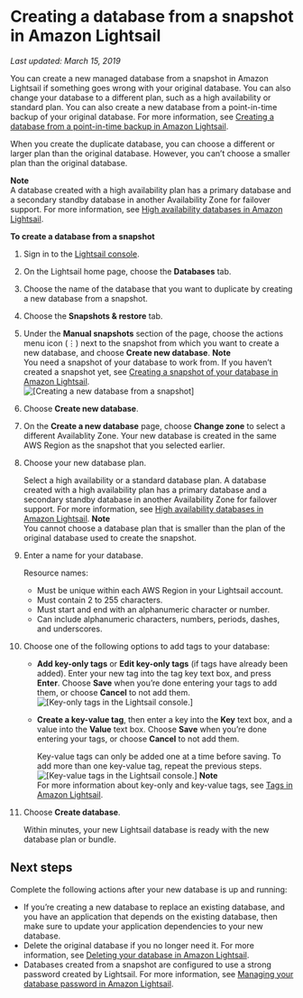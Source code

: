 # Creating a database from a snapshot in Amazon Lightsail<a name="amazon-lightsail-creating-a-database-from-snapshot"></a>

 *Last updated: March 15, 2019* 

You can create a new managed database from a snapshot in Amazon Lightsail if something goes wrong with your original database\. You can also change your database to a different plan, such as a high availability or standard plan\. You can also create a new database from a point\-in\-time backup of your original database\. For more information, see [Creating a database from a point\-in\-time backup in Amazon Lightsail](amazon-lightsail-creating-a-database-from-point-in-time-backup.md)\.

When you create the duplicate database, you can choose a different or larger plan than the original database\. However, you can’t choose a smaller plan than the original database\.

**Note**  
A database created with a high availability plan has a primary database and a secondary standby database in another Availability Zone for failover support\. For more information, see [High availability databases in Amazon Lightsail](amazon-lightsail-high-availability-databases.md)\.

**To create a database from a snapshot**

1. Sign in to the [Lightsail console](https://lightsail.aws.amazon.com/)\.

1. On the Lightsail home page, choose the **Databases** tab\.

1. Choose the name of the database that you want to duplicate by creating a new database from a snapshot\.

1. Choose the **Snapshots & restore** tab\.

1. Under the **Manual snapshots** section of the page, choose the actions menu icon \(⋮\) next to the snapshot from which you want to create a new database, and choose **Create new database**\.
**Note**  
You need a snapshot of your database to work from\. If you haven’t created a snapshot yet, see [Creating a snapshot of your database in Amazon Lightsail](amazon-lightsail-creating-a-database-snapshot.md)\.  
![\[Creating a new database from a snapshot\]](https://d9yljz1nd5001.cloudfront.net/en_us/cdafd3c2a6d9edfefee89eda217b0068/images/amazon-lightsail-create-new-database-from-snapshot.png)

1. Choose **Create new database**\.

1. On the **Create a new database** page, choose **Change zone** to select a different Availablity Zone\. Your new database is created in the same AWS Region as the snapshot that you selected earlier\.

1. Choose your new database plan\.

   Select a high availability or a standard database plan\. A database created with a high availability plan has a primary database and a secondary standby database in another Availability Zone for failover support\. For more information, see [High availability databases in Amazon Lightsail](amazon-lightsail-high-availability-databases.md)\.
**Note**  
You cannot choose a database plan that is smaller than the plan of the original database used to create the snapshot\.

1. Enter a name for your database\.

   Resource names:
   + Must be unique within each AWS Region in your Lightsail account\.
   + Must contain 2 to 255 characters\.
   + Must start and end with an alphanumeric character or number\.
   + Can include alphanumeric characters, numbers, periods, dashes, and underscores\.

1. Choose one of the following options to add tags to your database:
   + **Add key\-only tags** or **Edit key\-only tags** \(if tags have already been added\)\. Enter your new tag into the tag key text box, and press **Enter**\. Choose **Save** when you’re done entering your tags to add them, or choose **Cancel** to not add them\.  
![\[Key-only tags in the Lightsail console.\]](https://d9yljz1nd5001.cloudfront.net/en_us/cdafd3c2a6d9edfefee89eda217b0068/images/amazon-lightsail-key-only-tags.png)
   + **Create a key\-value tag**, then enter a key into the **Key** text box, and a value into the **Value** text box\. Choose **Save** when you’re done entering your tags, or choose **Cancel** to not add them\.

     Key\-value tags can only be added one at a time before saving\. To add more than one key\-value tag, repeat the previous steps\.  
![\[Key-value tags in the Lightsail console.\]](https://d9yljz1nd5001.cloudfront.net/en_us/cdafd3c2a6d9edfefee89eda217b0068/images/amazon-lightsail-key-value-tag.png)
**Note**  
For more information about key\-only and key\-value tags, see [Tags in Amazon Lightsail](amazon-lightsail-tags.md)\.

1. Choose **Create database**\.

   Within minutes, your new Lightsail database is ready with the new database plan or bundle\.

## Next steps<a name="creating-a-database-from-snapshot-next-steps"></a>

Complete the following actions after your new database is up and running:
+ If you’re creating a new database to replace an existing database, and you have an application that depends on the existing database, then make sure to update your application dependencies to your new database\.
+ Delete the original database if you no longer need it\. For more information, see [Deleting your database in Amazon Lightsail](amazon-lightsail-deleting-your-database.md)\.
+ Databases created from a snapshot are configured to use a strong password created by Lightsail\. For more information, see [Managing your database password in Amazon Lightsail](amazon-lightsail-managing-database-password.md)\.